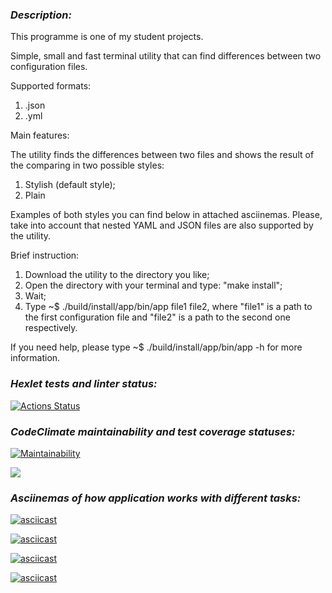 ### ***Description:***

This programme is one of my student projects.

Simple, small and fast terminal utility that can find differences between two configuration files.

Supported formats:

1) .json
2) .yml

Main features:

The utility finds the differences between two files and shows the result of the comparing in two possible styles:

1) Stylish (default style);
2) Plain

Examples of both styles you can find below in attached asciinemas. Please, take into account that nested YAML and JSON 
files are also supported by the utility.

Brief instruction:

1) Download the utility to the directory you like;
2) Open the directory with your terminal and type: "make install";
3) Wait;
4) Type ~$ ./build/install/app/bin/app file1 file2, where "file1" is a path to the first configuration file 
and "file2" is a path to the second one respectively.

If you need help, please type ~$ ./build/install/app/bin/app -h for more information. 

### *Hexlet tests and linter status:*
[![Actions Status](https://github.com/DmitriiGoltsov/java-project-71/workflows/hexlet-check/badge.svg)](https://github.com/DmitriiGoltsov/java-project-71/actions)

### *CodeClimate maintainability and test coverage statuses:*

[![Maintainability](https://api.codeclimate.com/v1/badges/5d5850914a6dfe1f6724/maintainability)](https://codeclimate.com/github/DmitriiGoltsov/java-project-71/maintainability)

<a href="https://codeclimate.com/github/DmitriiGoltsov/java-project-71/test_coverage"><img src="https://api.codeclimate.com/v1/badges/5d5850914a6dfe1f6724/test_coverage" /></a>

### *Asciinemas of how application works with different tasks:*

[![asciicast](https://asciinema.org/a/gloPn9LiS7Q9OT2ZZU85mXkwj.svg)](https://asciinema.org/a/gloPn9LiS7Q9OT2ZZU85mXkwj)

[![asciicast](https://asciinema.org/a/AZwaj2rFbRXUyh8pF4eGGZolj.svg)](https://asciinema.org/a/AZwaj2rFbRXUyh8pF4eGGZolj)

[![asciicast](https://asciinema.org/a/H02jEd0qgDi2djdaBvbOn0JwZ.svg)](https://asciinema.org/a/H02jEd0qgDi2djdaBvbOn0JwZ)

[![asciicast](https://asciinema.org/a/S1HL4O8nde9O27fTc65nMo8jn.svg)](https://asciinema.org/a/S1HL4O8nde9O27fTc65nMo8jn)